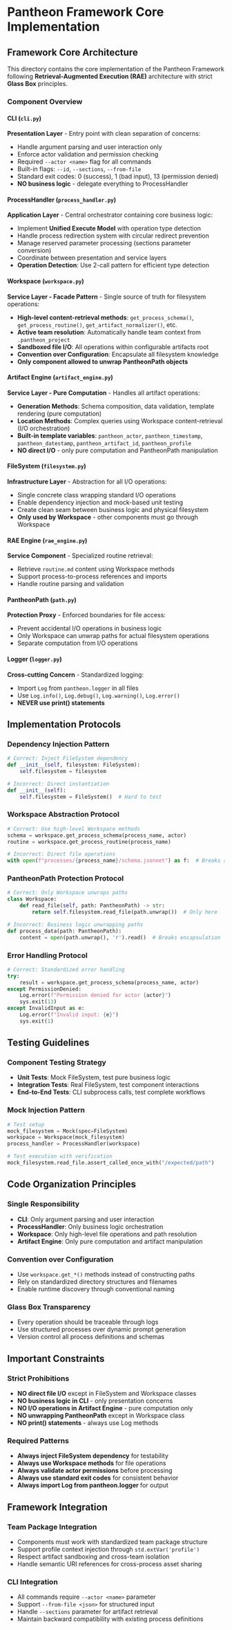 # Pantheon Framework Core Implementation

## Framework Core Architecture

This directory contains the core implementation of the Pantheon Framework following **Retrieval-Augmented Execution (RAE)** architecture with strict **Glass Box** principles.

### Component Overview

#### CLI (`cli.py`)
**Presentation Layer** - Entry point with clean separation of concerns:
- Handle argument parsing and user interaction only
- Enforce actor validation and permission checking
- Required `--actor <name>` flag for all commands
- Built-in flags: `--id`, `--sections`, `--from-file`
- Standard exit codes: 0 (success), 1 (bad input), 13 (permission denied)
- **NO business logic** - delegate everything to ProcessHandler

#### ProcessHandler (`process_handler.py`)
**Application Layer** - Central orchestrator containing core business logic:
- Implement **Unified Execute Model** with operation type detection
- Handle process redirection system with circular redirect prevention
- Manage reserved parameter processing (sections parameter conversion)
- Coordinate between presentation and service layers
- **Operation Detection**: Use 2-call pattern for efficient type detection

#### Workspace (`workspace.py`)
**Service Layer - Facade Pattern** - Single source of truth for filesystem operations:
- **High-level content-retrieval methods**: `get_process_schema()`, `get_process_routine()`, `get_artifact_normalizer()`, etc.
- **Active team resolution**: Automatically handle team context from `.pantheon_project`
- **Sandboxed file I/O**: All operations within configurable artifacts root
- **Convention over Configuration**: Encapsulate all filesystem knowledge
- **Only component allowed to unwrap PantheonPath objects**

#### Artifact Engine (`artifact_engine.py`)
**Service Layer - Pure Computation** - Handles all artifact operations:
- **Generation Methods**: Schema composition, data validation, template rendering (pure computation)
- **Location Methods**: Complex queries using Workspace content-retrieval (I/O orchestration)
- **Built-in template variables**: `pantheon_actor`, `pantheon_timestamp`, `pantheon_datestamp`, `pantheon_artifact_id`, `pantheon_profile`
- **NO direct I/O** - only pure computation and PantheonPath manipulation

#### FileSystem (`filesystem.py`)
**Infrastructure Layer** - Abstraction for all I/O operations:
- Single concrete class wrapping standard I/O operations
- Enable dependency injection and mock-based unit testing
- Create clean seam between business logic and physical filesystem
- **Only used by Workspace** - other components must go through Workspace

#### RAE Engine (`rae_engine.py`)
**Service Component** - Specialized routine retrieval:
- Retrieve `routine.md` content using Workspace methods
- Support process-to-process references and imports
- Handle routine parsing and validation

#### PantheonPath (`path.py`)
**Protection Proxy** - Enforced boundaries for file access:
- Prevent accidental I/O operations in business logic
- Only Workspace can unwrap paths for actual filesystem operations
- Separate computation from I/O operations

#### Logger (`logger.py`)
**Cross-cutting Concern** - Standardized logging:
- Import `Log` from `pantheon.logger` in all files
- Use `Log.info()`, `Log.debug()`, `Log.warning()`, `Log.error()`
- **NEVER use print() statements**

## Implementation Protocols

### Dependency Injection Pattern
```python
# Correct: Inject FileSystem dependency
def __init__(self, filesystem: FileSystem):
    self.filesystem = filesystem

# Incorrect: Direct instantiation
def __init__(self):
    self.filesystem = FileSystem()  # Hard to test
```

### Workspace Abstraction Protocol
```python
# Correct: Use high-level Workspace methods
schema = workspace.get_process_schema(process_name, actor)
routine = workspace.get_process_routine(process_name)

# Incorrect: Direct file operations
with open(f"processes/{process_name}/schema.jsonnet") as f:  # Breaks abstraction
```

### PantheonPath Protection Protocol
```python
# Correct: Only Workspace unwraps paths
class Workspace:
    def read_file(self, path: PantheonPath) -> str:
        return self.filesystem.read_file(path.unwrap())  # Only here

# Incorrect: Business logic unwrapping paths
def process_data(path: PantheonPath):
    content = open(path.unwrap(), 'r').read()  # Breaks encapsulation
```

### Error Handling Protocol
```python
# Correct: Standardized error handling
try:
    result = workspace.get_process_schema(process_name, actor)
except PermissionDenied:
    Log.error(f"Permission denied for actor {actor}")
    sys.exit(13)
except InvalidInput as e:
    Log.error(f"Invalid input: {e}")
    sys.exit(1)
```

## Testing Guidelines

### Component Testing Strategy
- **Unit Tests**: Mock FileSystem, test pure business logic
- **Integration Tests**: Real FileSystem, test component interactions
- **End-to-End Tests**: CLI subprocess calls, test complete workflows

### Mock Injection Pattern
```python
# Test setup
mock_filesystem = Mock(spec=FileSystem)
workspace = Workspace(mock_filesystem)
process_handler = ProcessHandler(workspace)

# Test execution with verification
mock_filesystem.read_file.assert_called_once_with("/expected/path")
```

## Code Organization Principles

### Single Responsibility
- **CLI**: Only argument parsing and user interaction
- **ProcessHandler**: Only business logic orchestration
- **Workspace**: Only high-level file operations and path resolution
- **Artifact Engine**: Only pure computation and artifact manipulation

### Convention over Configuration
- Use `workspace.get_*()` methods instead of constructing paths
- Rely on standardized directory structures and filenames
- Enable runtime discovery through conventional naming

### Glass Box Transparency
- Every operation should be traceable through logs
- Use structured processes over dynamic prompt generation
- Version control all process definitions and schemas

## Important Constraints

### Strict Prohibitions
- **NO direct file I/O** except in FileSystem and Workspace classes
- **NO business logic in CLI** - only presentation concerns
- **NO I/O operations in Artifact Engine** - pure computation only
- **NO unwrapping PantheonPath** except in Workspace class
- **NO print() statements** - always use Log methods

### Required Patterns
- **Always inject FileSystem dependency** for testability
- **Always use Workspace methods** for file operations
- **Always validate actor permissions** before processing
- **Always use standard exit codes** for consistent behavior
- **Always import Log from pantheon.logger** for output

## Framework Integration

### Team Package Integration
- Components must work with standardized team package structure
- Support profile context injection through `std.extVar('profile')`
- Respect artifact sandboxing and cross-team isolation
- Handle semantic URI references for cross-process asset sharing

### CLI Integration
- All commands require `--actor <name>` parameter
- Support `--from-file <json>` for structured input
- Handle `--sections` parameter for artifact retrieval
- Maintain backward compatibility with existing process definitions